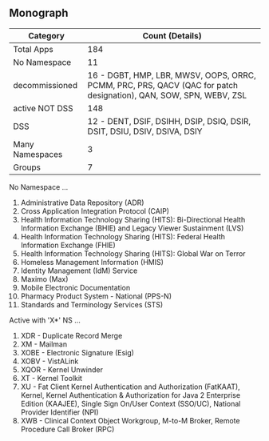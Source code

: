 
## Monograph
    
Category | Count (Details)
--- | ---
Total Apps | 184
No Namespace | 11
decommissioned | 16 - DGBT, HMP, LBR, MWSV, OOPS, ORRC, PCMM, PRC, PRS, QACV (QAC for patch designation), QAN, SOW, SPN, WEBV, ZSL
active NOT DSS | 148
DSS | 12 - DENT, DSIF, DSIHH, DSIP, DSIQ, DSIR, DSIT, DSIU, DSIV, DSIVA, DSIY
Many Namespaces | 3
Groups | 7


No Namespace ...

1. Administrative Data Repository (ADR)
2. Cross Application Integration Protocol (CAIP)
3. Health Information Technology Sharing (HITS):  Bi-Directional Health Information Exchange (BHIE) and Legacy Viewer Sustainment (LVS)
4. Health Information Technology Sharing (HITS):  Federal Health Information Exchange (FHIE)
5. Health Information Technology Sharing (HITS):  Global War on Terror
6. Homeless Management Information (HMIS)
7. Identity Management (IdM) Service
8. Maximo (Max)
9. Mobile Electronic Documentation
10. Pharmacy Product System - National (PPS-N)
11. Standards and Terminology Services (STS)
    
    
Active with 'X*' NS ...

1. XDR - Duplicate Record Merge
2. XM - Mailman
3. XOBE - Electronic Signature (Esig)
4. XOBV - VistALink
5. XQOR - Kernel Unwinder
6. XT - Kernel Toolkit
7. XU - Fat Client Kernel Authentication and Authorization (FatKAAT), Kernel, Kernel Authentication & Authorization for Java 2 Enterprise Edition (KAAJEE), Single Sign On/User Context (SSO/UC), National Provider Identifier (NPI)
8. XWB - Clinical Context Object Workgroup, M-to-M Broker, Remote Procedure Call Broker (RPC)


